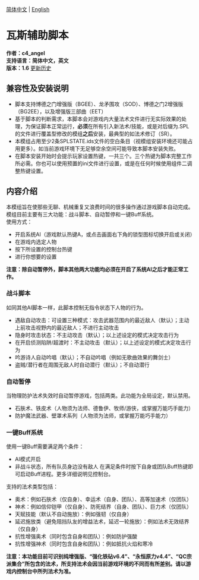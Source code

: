 [简体中文](README.md) | [English](README-EN.md)

# 瓦斯辅助脚本

**作者：c4_angel**  
**支持语言：简体中文，英文**  
**版本：1.6**  [更新历史](CHANGELOG.md)

## 兼容性及安装说明
- 脚本支持博德之门增强版（BGEE）、龙矛围攻（SOD）、博德之门2增强版（BG2EE），以及增强版三部曲（EET）
- 基于脚本的判断需求，本脚本会对游戏内大量法术文件进行无实际效果的处理，为保证脚本正常运行，**必须**在所有引入新法术/技能，或是对后缀为.SPL的文件进行覆盖型修改的模组**之后**安装，最典型的如法术修订（SR）。
- 本模组占用至少2条SPLSTATE.ids文件的空白条目（视模组安装环境还可能占用更多）。如当前游戏环境下无足够空余空间可能导致本脚本安装失败。
- 在脚本安装开始时会提示玩家设置热键，一共三个。三个热键为脚本完整工作所必需。你也可以使用预置的ini文件进行设置，或是在任何时候使用组件二调整热键设置。

## 内容介绍
本模组旨在使那些无聊、机械重复又浪费时间的很多操作通过游戏脚本自动完成。  
模组目前主要有三大功能：战斗脚本、自动暂停和一键Buff系统。  
使用方式：
- 开启系统AI（游戏默认热键A，或点击画面右下角的锁型图标切换开启或关闭）
- 在游戏内选定人物
- 按下所设置的控制台热键
- 进行你想要的设置

**注意：除自动暂停外，脚本其他两大功能均必须在开启了系统AI之后才能正常工作。**

### 战斗脚本
如同其他AI脚本一样，此脚本控制无指令状态下人物的行为。
- 遇敌自动攻击：可设置三种模式：攻击武器范围内的最近敌人（默认）；主动上前攻击视野内的最近敌人；不进行主动攻击
- 隐身时攻击状态：不主动攻击（默认）；以上述设定的模式决定攻击行为
- 在开启侦测陷阱/超渡时：不主动攻击（默认）；以上述设定的模式决定攻击行为
- 吟游诗人自动吟唱（默认）；不自动吟唱（例如无歌曲效果的舞剑士）
- 盗贼/潜行者在周围无敌人时自动潜行（默认）；不自动潜行

### 自动暂停
当物理防护法术失效时自动暂停游戏，包括两类。此功能为全局设定，默认禁用。
- 石肤术、铁皮术（人物须为法师、德鲁伊、牧师/游侠，或掌握万能巧手能力）
- 防护魔法武器、壁罩术系列（人物须为法师，或掌握万能巧手能力）
	
### 一键Buff系统
使用一键Buff需要满足两个条件：
- AI模式开启
- 非战斗状态，所有队员身边没有敌人
在满足条件时按下自身或团队Buff热键即可启动Buff进程。更多详细说明见控制台。

支持的法术类型包括：
- 奥术：例如石肤术（仅自身）、幸运术（自身、团队）、高等加速术（仅团队）
- 神术：例如信仰铠甲（仅自身）、防死结界（自身、团队）、巨力术（仅团队）
- 天赋技能（默认不自动施放）：例如强韧（仅自身）
- 延迟施放类（避免阻挡队友的增益法术，延迟一轮施放）：例如法术无效结界（仅自身）
- 抗性增强奥术（同时包含自身和团队）：例如防护强酸
- 抗性增强神术（同时包含自身和团队）：例如抵抗火焰和寒冷
	
**注意：本功能目前可识别纯增强版、“强化铁砧v6.4”、“永恒原力v4.4”、“QC宗派集合”所包含的法术，所支持法术会因当前游戏环境的不同而有所差别。请以游戏内控制台中所列法术为准。**

